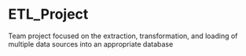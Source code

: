 # ETL_Project
Team project focused on the extraction, transformation, and loading of multiple data sources into an appropriate database
